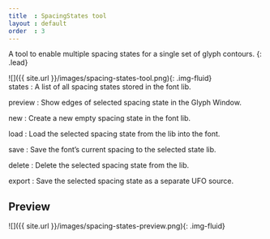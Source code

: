 ```yaml
---
title  : SpacingStates tool
layout : default
order  : 3
---
```


A tool to enable multiple spacing states for a single set of glyph contours.
{: .lead}

<div class='row'>
<div class='col-sm-4' markdown='1'>
![]({{ site.url }}/images/spacing-states-tool.png){: .img-fluid}
</div>
<div class='col-sm-8' markdown='1'>
states
: A list of all spacing states stored in the font lib.

preview
: Show edges of selected spacing state in the Glyph Window.

new
: Create a new empty spacing state in the font lib.

load
: Load the selected spacing state from the lib into the font.

save
: Save the font’s current spacing to the selected state lib.

delete
: Delete the selected spacing state from the lib.

export
: Save the selected spacing state as a separate UFO source.
</div>
</div>


Preview
-------

![]({{ site.url }}/images/spacing-states-preview.png){: .img-fluid}

